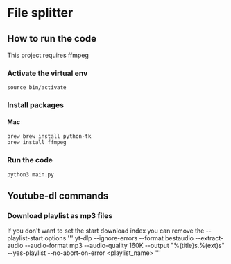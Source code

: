# File splitter

## How to run the code
This project requires ffmpeg

### Activate the virtual env
```
source bin/activate
```

### Install packages

#### Mac

````
brew brew install python-tk
brew install ffmpeg
````

### Run the code
```
python3 main.py
```

## Youtube-dl commands

### Download playlist as mp3 files

If you don't want to set the start download index you can remove the --playlist-start options
'''
yt-dlp --ignore-errors --format bestaudio --extract-audio --audio-format mp3 --audio-quality 160K --output "%(title)s.%(ext)s" --yes-playlist --no-abort-on-error <playlist_name>
'''